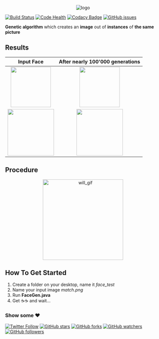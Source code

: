 <p align="center"><img alt="logo" src="images/thisgiftookmelongerthanexpected.gif"></p>

[![Build Status](https://travis-ci.org/Murgio/Genetic-Algorithm-Montage.svg?branch=master)](https://travis-ci.org/Murgio/Genetic-Algorithm-Montage)
[![Code Health](https://landscape.io/github/Murgio/Genetic-Algorithm-Montage/master/landscape.svg?style=flat)](https://landscape.io/github/Murgio/Genetic-Algorithm-Montage/master)
[![Codacy Badge](https://api.codacy.com/project/badge/Grade/78889379dbe94fdf8a9c44746e13bd6b)](https://www.codacy.com/app/muriz-se/Genetic-Algorithm-Montage?utm_source=github.com&amp;utm_medium=referral&amp;utm_content=Murgio/Genetic-Algorithm-Montage&amp;utm_campaign=Badge_Grade)
[![GitHub issues](https://img.shields.io/github/issues/Murgio/Genetic-Algorithm-Montage.svg)](https://github.com/Murgio/Genetic-Algorithm-Montage/issues)

**Genetic algorithm** which creates an **image** out of **instances** of **the same picture**

## Results

Input Face             |   After nearly 100'000 generations
:-------------------------:|:-------------------------:
<img src="https://raw.githubusercontent.com/Murgio/Genetic-Algorithm-Montage/master/images/will.jpg" width="130">  |  <img src="https://raw.githubusercontent.com/Murgio/Genetic-Algorithm-Montage/master/images/96600%20gens.jpg" width="130">
<img src="https://raw.githubusercontent.com/Murgio/Genetic-Algorithm-Montage/master/images/rowan.png" width="150"> | <img src="https://raw.githubusercontent.com/Murgio/Genetic-Algorithm-Montage/master/images/106000%20gens.png" width="150">

## Procedure

<p align="center"><img alt="will_gif" src="images/will_genetic.gif" width="260"></p>

## How To Get Started
1. Create a folder on your desktop, name it *face_test*
2. Name your input image *match.png*
3. Run **FaceGen.java**
4. Get :coffee::coffee: and wait...

### Show some :heart:
[![Twitter Follow](https://img.shields.io/twitter/follow/MurgioMurmani.svg?style=social)](https://twitter.com/murgiomurmani)
[![GitHub stars](https://img.shields.io/github/stars/Murgio/Genetic-Algorithm-Montage.svg?style=social&label=Star)](https://github.com/Murgio/Genetic-Algorithm-Montage)
[![GitHub forks](https://img.shields.io/github/forks/Murgio/Genetic-Algorithm-Montage.svg?style=social&label=Fork)](https://github.com/Murgio/Genetic-Algorithm-Montage/fork) 
[![GitHub watchers](https://img.shields.io/github/watchers/Murgio/Genetic-Algorithm-Montage.svg?style=social&label=Watch)](https://github.com/Murgio/Genetic-Algorithm-Montage) 
[![GitHub followers](https://img.shields.io/github/followers/Murgio.svg?style=social&label=Follow)](https://github.com/Murgio/Genetic-Algorithm-Montage)
